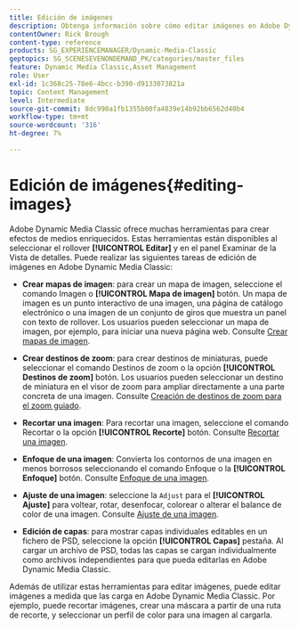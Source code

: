 ```yaml
---
title: Edición de imágenes
description: Obtenga información sobre cómo editar imágenes en Adobe Dynamic Media Classic.
contentOwner: Rick Brough
content-type: reference
products: SG_EXPERIENCEMANAGER/Dynamic-Media-Classic
geptopics: SG_SCENESEVENONDEMAND_PK/categories/master_files
feature: Dynamic Media Classic,Asset Management
role: User
exl-id: 1c368c25-78e6-4bcc-b390-d9133073821a
topic: Content Management
level: Intermediate
source-git-commit: 8dc990a1fb1355b00fa4839e14b92bb6562d40b4
workflow-type: tm+mt
source-wordcount: '316'
ht-degree: 7%

---
```


# Edición de imágenes{#editing-images}

Adobe Dynamic Media Classic ofrece muchas herramientas para crear efectos de medios enriquecidos. Estas herramientas están disponibles al seleccionar el rollover **[!UICONTROL Editar]** y en el panel Examinar de la Vista de detalles. Puede realizar las siguientes tareas de edición de imágenes en Adobe Dynamic Media Classic:

* **Crear mapas de imagen**: para crear un mapa de imagen, seleccione el comando Imagen o **[!UICONTROL Mapa de imagen]** botón. Un mapa de imagen es un punto interactivo de una imagen, una página de catálogo electrónico o una imagen de un conjunto de giros que muestra un panel con texto de rollover. Los usuarios pueden seleccionar un mapa de imagen, por ejemplo, para iniciar una nueva página web. Consulte [Crear mapas de imagen](/help/using/creating-image-maps.md).

* **Crear destinos de zoom**: para crear destinos de miniaturas, puede seleccionar el comando Destinos de zoom o la opción **[!UICONTROL Destinos de zoom]** botón. Los usuarios pueden seleccionar un destino de miniatura en el visor de zoom para ampliar directamente a una parte concreta de una imagen. Consulte [Creación de destinos de zoom para el zoom guiado](/help/using/creating-zoom-targets-guided-zoom.md).

* **Recortar una imagen**: Para recortar una imagen, seleccione el comando Recortar o la opción **[!UICONTROL Recorte]** botón. Consulte [Recortar una imagen](/help/using/cropping-image.md).

* **Enfoque de una imagen**: Convierta los contornos de una imagen en menos borrosos seleccionando el comando Enfoque o la **[!UICONTROL Enfoque]** botón. Consulte [Enfoque de una imagen](/help/using/sharpening-image.md).

* **Ajuste de una imagen**: seleccione la `Adjust` para el **[!UICONTROL Ajuste]** para voltear, rotar, desenfocar, colorear o alterar el balance de color de una imagen. Consulte [Ajuste de una imagen](/help/using/adjusting-image.md).

* **Edición de capas**: para mostrar capas individuales editables en un fichero de PSD, seleccione la opción **[!UICONTROL Capas]** pestaña. Al cargar un archivo de PSD, todas las capas se cargan individualmente como archivos independientes para que pueda editarlas en Adobe Dynamic Media Classic.

Además de utilizar estas herramientas para editar imágenes, puede editar imágenes a medida que las carga en Adobe Dynamic Media Classic. Por ejemplo, puede recortar imágenes, crear una máscara a partir de una ruta de recorte, y seleccionar un perfil de color para una imagen al cargarla.
